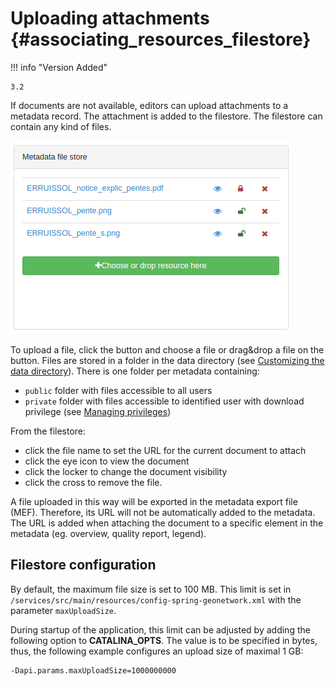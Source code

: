 # Uploading attachments {#associating_resources_filestore}

!!! info "Version Added"

    3.2


If documents are not available, editors can upload attachments to a metadata record. The attachment is added to the filestore. The filestore can contain any kind of files.

![](img/filestore.png)

To upload a file, click the button and choose a file or drag&drop a file on the button. Files are stored in a folder in the data directory (see [Customizing the data directory](../../install-guide/customizing-data-directory.md)). There is one folder per metadata containing:

-   `public` folder with files accessible to all users
-   `private` folder with files accessible to identified user with download privilege (see [Managing privileges](../publishing/managing-privileges.md))

From the filestore:

-   click the file name to set the URL for the current document to attach
-   click the eye icon to view the document
-   click the locker to change the document visibility
-   click the cross to remove the file.

A file uploaded in this way will be exported in the metadata export file (MEF). Therefore, its URL will not be automatically added to the metadata. The URL is added when attaching the document to a specific element in the metadata (eg. overview, quality report, legend).

## Filestore configuration

By default, the maximum file size is set to 100 MB. This limit is set in `/services/src/main/resources/config-spring-geonetwork.xml` with the parameter `maxUploadSize`.

During startup of the application, this limit can be adjusted by adding the following option to **CATALINA_OPTS**. The value is to be specified in bytes, thus, the following example configures an upload size of maximal 1 GB:

```
-Dapi.params.maxUploadSize=1000000000
```
